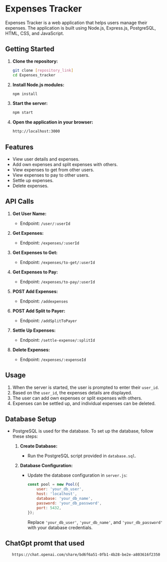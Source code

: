 # Expenses Tracker

Expenses Tracker is a web application that helps users manage their expenses. The application is built using Node.js, Express.js, PostgreSQL, HTML, CSS, and JavaScript.

## Getting Started

1. **Clone the repository:**

   ```bash
   git clone [repository_link]
   cd Expenses_tracker
   ```

2. **Install Node.js modules:**

   ```bash
   npm install
   ```

3. **Start the server:**

   ```bash
   npm start
   ```

4. **Open the application in your browser:**

   ```bash
   http://localhost:3000
   ```

## Features

- View user details and expenses.
- Add own expenses and split expenses with others.
- View expenses to get from other users.
- View expenses to pay to other users.
- Settle up expenses.
- Delete expenses.

## API Calls

1. **Get User Name:**
   - Endpoint: `/user/:userId`

2. **Get Expenses:**
   - Endpoint: `/expenses/:userId`

3. **Get Expenses to Get:**
   - Endpoint: `/expenses/to-get/:userId`

4. **Get Expenses to Pay:**
   - Endpoint: `/expenses/to-pay/:userId`

5. **POST Add Expenses:**
   - Endpoint: `/addexpenses`

6. **POST Add Split to Payer:**
   - Endpoint: `/addSplitToPayer`

7. **Settle Up Expenses:**
   - Endpoint: `/settle-expense/:splitId`

8. **Delete Expenses:**
   - Endpoint: `/expenses/:expenseId`

## Usage

1. When the server is started, the user is prompted to enter their `user_id`.
2. Based on the `user_id`, the expenses details are displayed.
3. The user can add own expenses or split expenses with others.
4. Expenses can be settled up, and individual expenses can be deleted.


## Database Setup

- PostgreSQL is used for the database. To set up the database, follow these steps:

  1. **Create Database:**
     - Run the PostgreSQL script provided in `database.sql`.

  2. **Database Configuration:**
     - Update the database configuration in `server.js`:
       ```javascript
       const pool = new Pool({
           user: 'your_db_user',
           host: 'localhost',
           database: 'your_db_name',
           password: 'your_db_password',
           port: 5432,
       });
       ```
       Replace `'your_db_user'`, `'your_db_name'`, and `'your_db_password'` with your database credentials.

## ChatGpt promt that used

```bash
   https://chat.openai.com/share/bd6f6a51-0fb1-4b28-be2e-a803616f2350
 ```


